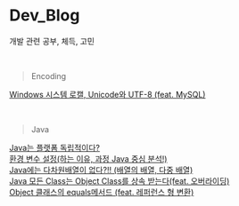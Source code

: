 # Dev_Blog
개발 관련 공부, 체득, 고민

<br>

> Encoding <br>

[Windows 시스템 로캘, Unicode와 UTF-8 (feat. MySQL)](https://crayeji.tistory.com/101) <br>



<br>

> Java <br>

[Java는 플랫폼 독립적이다?](https://crayeji.tistory.com/102) <br>
[환경 변수 설정(하는 이유, 과정 Java 중심 분석!)](https://crayeji.tistory.com/103) <br>
[Java에는 다차원배열이 없다?!! (배열의 배열, 다중 배열)](https://crayeji.tistory.com/104) <br>
[Java 모든 Class는 Object Class를 상속 받는다(feat. 오버라이딩)](https://crayeji.tistory.com/107) <br>
[Object 클래스의 equals메서드 (feat. 레퍼런스 형 변환)](https://crayeji.tistory.com/108) <br>
